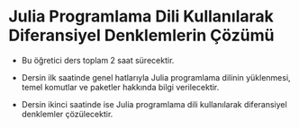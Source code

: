 # Julia Programlama Dili Kullanılarak Diferansiyel Denklemlerin Çözümü

- Bu öğretici ders toplam 2 saat sürecektir.

- Dersin ilk saatinde genel hatlarıyla Julia programlama dilinin yüklenmesi, temel komutlar ve paketler hakkında bilgi verilecektir.

- Dersin ikinci saatinde ise Julia programlama dili kullanılarak diferansiyel denklemler çözülecektir.
